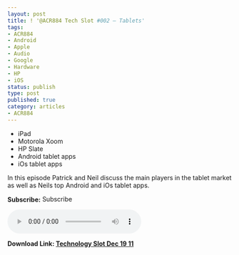 ```yaml
---
layout: post
title: ! '@ACR884 Tech Slot #002 – Tablets'
tags: 
- ACR884
- Android
- Apple
- Audio
- Google
- Hardware
- HP
- iOS
status: publish
type: post
published: true
category: articles
- ACR884
---
```

<ul>
	<li>iPad</li>
	<li>Motorola Xoom</li>
	<li>HP Slate</li>
	<li>Android tablet apps</li>
	<li>iOs tablet apps</li>
</ul>
In this episode Patrick and Neil discuss the main players in the tablet market as well as Neils top Android and iOs tablet apps.

<strong>Subscribe:</strong> <a href="//itunes.apple.com/ie/podcast//id494862406" target="_blank"><img title="iTunes Podcast Button" src="http://dueyfinster.files.wordpress.com/2012/01/itunes_podcast.gif" alt="Subscribe to ACR884 Tech Slot in iTunes!" width="80" height="15" /></a>

<audio controls="controls">
  <source src="http://dueyfinster.files.wordpress.com/2012/01/technologydec1911.mp3" type="audio/mp3" />
  Your browser does not support the audio tag.
</audio>

<strong></strong><strong>Download Link: <a href="http://dueyfinster.files.wordpress.com/2012/01/technologydec1911.mp3">Technology Slot Dec 19 11</a>
</strong>
